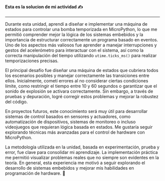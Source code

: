#### Esta es la solucion de mi actividad ✍️
---

Durante esta unidad, aprendí a diseñar e implementar una máquina de estados para controlar una bomba temporizada en MicroPython, lo que me permitió comprender mejor la lógica de los sistemas embebidos y la importancia de estructurar correctamente un programa basado en eventos. Uno de los aspectos más valiosos fue aprender a manejar interrupciones y gestos del acelerómetro para interactuar con el sistema, así como la correcta manipulación del tiempo utilizando `utime.ticks_ms()` para realizar temporizaciones precisas.  

El principal desafío fue diseñar una máquina de estados que cubriera todos los escenarios posibles y manejar correctamente las transiciones entre ellos. Inicialmente, cometí errores al no considerar ciertas condiciones límite, como restringir el tiempo entre 10 y 60 segundos o garantizar que el sonido de explosión se activara correctamente. Sin embargo, a través de pruebas y depuración, logré corregir estos problemas y mejorar la robustez del código.  

En proyectos futuros, este conocimiento será muy útil para desarrollar sistemas de control basados en sensores y actuadores, como automatización de dispositivos, sistemas de monitoreo o incluso videojuegos que requieran lógica basada en estados. Me gustaría seguir explorando técnicas más avanzadas para el control de hardware con MicroPython.

La metodología utilizada en la unidad, basada en experimentación, prueba y error, fue clave para consolidar mi aprendizaje. La implementación práctica me permitió visualizar problemas reales que no siempre son evidentes en la teoría. En general, esta experiencia me motivó a seguir explorando el desarrollo de sistemas embebidos y mejorar mis habilidades en programación de hardware. 🚀  